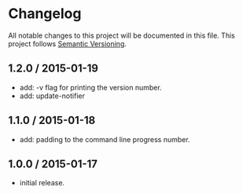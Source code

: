# Changelog
All notable changes to this project will be documented in this file.
This project follows [Semantic Versioning](http://semver.org).

## 1.2.0 / 2015-01-19
 - add: -v flag for printing the version number.
 - add: update-notifier

## 1.1.0 / 2015-01-18
 - add: padding to the command line progress number.

## 1.0.0 / 2015-01-17
 - initial release.
